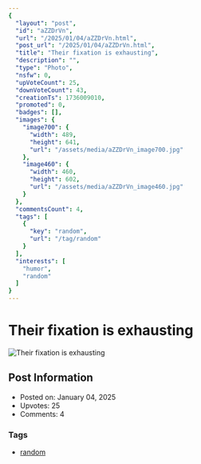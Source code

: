```yaml
---
{
  "layout": "post",
  "id": "aZZDrVn",
  "url": "/2025/01/04/aZZDrVn.html",
  "post_url": "/2025/01/04/aZZDrVn.html",
  "title": "Their fixation is exhausting",
  "description": "",
  "type": "Photo",
  "nsfw": 0,
  "upVoteCount": 25,
  "downVoteCount": 43,
  "creationTs": 1736009010,
  "promoted": 0,
  "badges": [],
  "images": {
    "image700": {
      "width": 489,
      "height": 641,
      "url": "/assets/media/aZZDrVn_image700.jpg"
    },
    "image460": {
      "width": 460,
      "height": 602,
      "url": "/assets/media/aZZDrVn_image460.jpg"
    }
  },
  "commentsCount": 4,
  "tags": [
    {
      "key": "random",
      "url": "/tag/random"
    }
  ],
  "interests": [
    "humor",
    "random"
  ]
}
---
```


# Their fixation is exhausting

![Their fixation is exhausting](/assets/media/aZZDrVn_image700.jpg)

## Post Information

- Posted on: January 04, 2025
- Upvotes: 25
- Comments: 4

### Tags

- [random](/tag/random)
